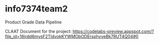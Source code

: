 # info7374team2
Product Grade Data Pipeline

CLAAT Document for the project:
https://codelabs-preview.appspot.com/?file_id=16irdd6mysF2TldvokKYWMObODErsphyveBk7RUT4Q04#0

